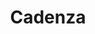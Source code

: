 ---
layout: firm_page
title: "Cadenza"
id: "cadenza.vc"
permalink: "/cadenzacadenza.vc/"
website: "https://www.cadenza.vc"
offices: "New York (United States), San Francisco (United States)"
investment_stages: "Seed, Series A"
portfolio_companies: "Token Terminal, zebedee, Validation cloud, FalconX, lemon, Rain, CoinDCX, VALR, Kagi, zulu, casa, Hivemapper, Together.ai, Tensorwave, Jericho"
portfolio_link: "https://www.cadenza.vc/portfolio.html"
investment_markets: "Fintech, Blockchain, AI, Cybersecurity, Data, Infrastructure, Emerging Markets"
founded_year: "2018"
description: "Cadenza is a global investor in transformative technologies. They actively invest in companies on the frontier of emerging technology. The firm has a portfolio spanning Fintech, Blockchain, AI, and other sectors."
linkedin: "https://www.linkedin.com/company/cadenza-vc/"
twitter: "https://twitter.com/CadenzaVentures"
instagram: ""
team_page: "https://www.cadenza.vc/team.html"
investor_type: "Venture Capital"
crunchbase: "https://www.crunchbase.com/organization/cadenza-capital-management"
pitchbook: "https://pitchbook.com/profiles/investor/460082-44"

# SEO Optimization
meta_title: "Cadenza - VC Firm - projectstartups.com"
meta_description: "Cadenza, Cadenza is a global investor in transformative technologies. They actively invest in companies on the frontier of emerging technology. The firm has a ..."
meta_keywords: "Cadenza, Fintech, Blockchain, AI, Cybersecurity, Data, Infrastructure, Emerging Markets, VC firm, venture capital, startup investor, projectstartups.com"
canonical_url: "https://vc.projectstartups.com/cadenzacadenza.vc/"
---